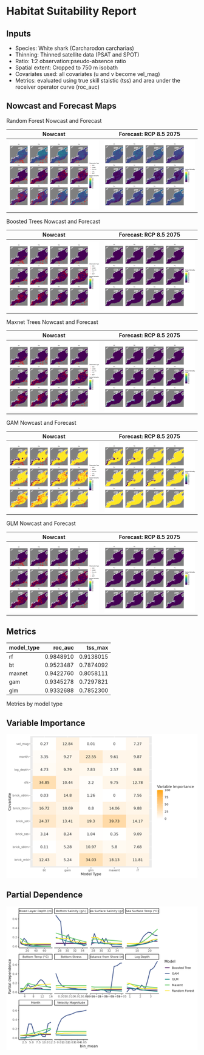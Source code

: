 Habitat Suitability Report
================

## Inputs

- Species: White shark (Carcharodon carcharias)
- Thinning: Thinned satellite data (PSAT and SPOT)
- Ratio: 1:2 observation:pseudo-absence ratio
- Spatial extent: Cropped to 750 m isobath
- Covariates used: all covariates (u and v become vel_mag)
- Metrics: evaluated using true skill staistic (tss) and area under the
  receiver operator curve (roc_auc)

## Nowcast and Forecast Maps

Random Forest Nowcast and Forecast

| Nowcast | Forecast: RCP 8.5 2075 |
|:--:|:--:|
| ![](../../../../tidy_reports/versions/c21/120360/c21.120360.01_12_rf_compiled_casts.png) | ![](../../../../tidy_reports/versions/c21/120364/c21.120364.01_12_rf_compiled_casts.png) |

Boosted Trees Nowcast and Forecast

| Nowcast | Forecast: RCP 8.5 2075 |
|:--:|:--:|
| ![](../../../../tidy_reports/versions/c21/120360/c21.120360.01_12_bt_compiled_casts.png) | ![](../../../../tidy_reports/versions/c21/120364/c21.120364.01_12_bt_compiled_casts.png) |

Maxnet Trees Nowcast and Forecast

| Nowcast | Forecast: RCP 8.5 2075 |
|:--:|:--:|
| ![](../../../../tidy_reports/versions/c21/120360/c21.120360.01_12_maxent_compiled_casts.png) | ![](../../../../tidy_reports/versions/c21/120364/c21.120364.01_12_maxent_compiled_casts.png) |

GAM Nowcast and Forecast

| Nowcast | Forecast: RCP 8.5 2075 |
|:--:|:--:|
| ![](../../../../tidy_reports/versions/c21/120360/c21.120360.01_12_gam_compiled_casts.png) | ![](../../../../tidy_reports/versions/c21/120364/c21.120364.01_12_gam_compiled_casts.png) |

GLM Nowcast and Forecast

| Nowcast | Forecast: RCP 8.5 2075 |
|:--:|:--:|
| ![](../../../../tidy_reports/versions/c21/120360/c21.120360.01_12_glm_compiled_casts.png) | ![](../../../../tidy_reports/versions/c21/120364/c21.120364.01_12_glm_compiled_casts.png) |

## Metrics

| model_type |   roc_auc |   tss_max |
|:-----------|----------:|----------:|
| rf         | 0.9848910 | 0.9138015 |
| bt         | 0.9523487 | 0.7874092 |
| maxnet     | 0.9422760 | 0.8058111 |
| gam        | 0.9345278 | 0.7297821 |
| glm        | 0.9332688 | 0.7852300 |

Metrics by model type

## Variable Importance

![](m21.12036_tidy_compiled_files/figure-gfm/variable_importance-1.png)

## Partial Dependence

![](m21.12036_tidy_compiled_files/figure-gfm/partial_dependence-1.png)
